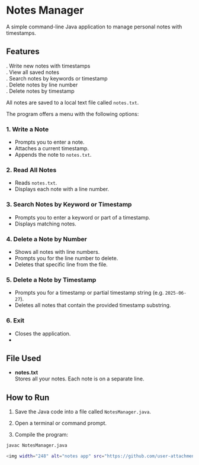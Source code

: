 # Notes Manager

A simple command-line Java application to manage personal notes with timestamps.

## Features

. Write new notes with timestamps  
. View all saved notes  
. Search notes by keywords or timestamp  
. Delete notes by line number  
. Delete notes by timestamp

All notes are saved to a local text file called `notes.txt`.


The program offers a menu with the following options:

### 1. Write a Note

- Prompts you to enter a note.
- Attaches a current timestamp.
- Appends the note to `notes.txt`.

### 2. Read All Notes

- Reads `notes.txt`.
- Displays each note with a line number.

### 3. Search Notes by Keyword or Timestamp

- Prompts you to enter a keyword or part of a timestamp.
- Displays matching notes.

### 4. Delete a Note by Number

- Shows all notes with line numbers.
- Prompts you for the line number to delete.
- Deletes that specific line from the file.

### 5. Delete a Note by Timestamp

- Prompts you for a timestamp or partial timestamp string (e.g. `2025-06-27`).
- Deletes all notes that contain the provided timestamp substring.

### 6. Exit

- Closes the application.
- 
## File Used

- **notes.txt**  
  Stores all your notes. Each note is on a separate line.

## How to Run

1. Save the Java code into a file called `NotesManager.java`.

2. Open a terminal or command prompt.

3. Compile the program:

```bash
javac NotesManager.java

<img width="248" alt="notes app" src="https://github.com/user-attachments/assets/03ff423e-1e7d-434f-8c55-7c449849533a" />


